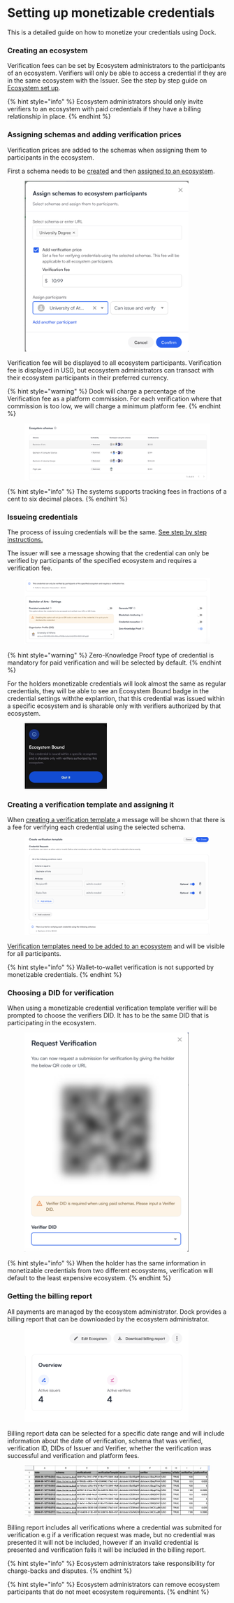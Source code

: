 # Setting up monetizable credentials

This is a detailed guide on how to monetize your credentials using Dock.

### Creating an ecosystem

Verification fees can be set by Ecosystem administrators to the participants of an ecosystem. Verifiers will only be able to access a credential if they are in the same ecosystem with the Issuer.  See the step by step guide on [Ecosystem set up](../ecosystem-tools/ecosystem-set-up.md).&#x20;

{% hint style="info" %}
Ecosystem administrators should only invite verifiers to an ecosystem with paid credentials if they have a billing relationship in place.
{% endhint %}

### Assigning schemas and adding verification prices

Verification prices are added to the schemas when assigning them to participants in the ecosystem.&#x20;

First a schema needs to be [created](../create-a-schema.md) and then [assigned to an ecosystem](https://docs.dock.io/dock-certs/ecosystem-tools/ecosystem-set-up#assign-credential-schemas).

<figure><img src="../../.gitbook/assets/Screenshot 2024-07-16 at 15.57.21.png" alt="" width="375"><figcaption></figcaption></figure>

Verification fee will be displayed to all ecosystem participants. Verification fee is displayed in USD, but ecosystem administrators can transact with their ecosystem participants in their preferred currency.&#x20;

{% hint style="warning" %}
Dock will charge a percentage of the Verification fee as a platform commission. For each verification where that commission is too low, we will charge a minimum platform fee.&#x20;
{% endhint %}

<figure><img src="../../.gitbook/assets/Screenshot 2024-07-16 at 16.14.08.png" alt=""><figcaption></figcaption></figure>

{% hint style="info" %}
The systems supports tracking fees in fractions of a cent to six decimal places.
{% endhint %}

### Issueing credentials&#x20;

The process of issuing credentials will be the same. [See step by step instructions.](setting-up-verification-fees.md#issue-credentials)

The issuer will see a message showing that the credential can only be verified by participants of the specified ecosystem and requires a verification fee.&#x20;

<figure><img src="../../.gitbook/assets/Screenshot 2024-07-16 at 16.47.37.png" alt=""><figcaption></figcaption></figure>

{% hint style="warning" %}
Zero-Knowledge Proof type of credential is mandatory for paid verification and will be selected by default.
{% endhint %}

For the holders monetizable credentials will look almost the same as regular credentials, they will be able to see an Ecosystem Bound badge in the credential settings withthe explantion, that this credential was issued within a specific ecosystem and is sharable only with verifiers authorized by that ecosystem.

<div align="left">

<figure><img src="../../.gitbook/assets/1721302321937.jpeg" alt="" width="188"><figcaption></figcaption></figure>

</div>

### Creating a verification template and assigning it

When [creating a verification template ](../verify-credentials.md)a message will be shown that there is a fee for verifying each credential using the selected schema.

<figure><img src="../../.gitbook/assets/Screenshot 2024-07-18 at 14.41.40.png" alt=""><figcaption></figcaption></figure>

[Verification templates need to be added to an ecosystem](https://docs.dock.io/dock-certs/ecosystem-tools/ecosystem-set-up#add-verification-templates) and will be visible for all participants.

{% hint style="info" %}
Wallet-to-wallet verification is not supported by monetizable credentials.
{% endhint %}

### Choosing a DID for verification

When using a monetizable credential verification template verifier will be prompted to choose the verifiers DID. It has to be the same DID that is participating in the ecosystem.

<figure><img src="../../.gitbook/assets/Screenshot 2024-07-18 at 14.51.39.png" alt="" width="375"><figcaption></figcaption></figure>

{% hint style="info" %}
When the holder has the same information in monetizable credentials from two different ecosystems, verification will default to the least expensive ecosystem.
{% endhint %}

### Getting the billing report&#x20;

All payments are  managed by the ecosystem administrator. Dock provides a billing report that can be downloaded by the ecosystem administrator.

<figure><img src="../../.gitbook/assets/Screenshot 2024-07-18 at 15.28.00.png" alt="" width="375"><figcaption></figcaption></figure>

Billing report data can be selected for a specific date range and will include information about the date of verification, schema that was verified, verification ID, DIDs of Issuer and Verifier, whether the verification was successful and verification and platform fees.

<figure><img src="../../.gitbook/assets/Screenshot 2024-10-08 at 14.47.48.png" alt=""><figcaption></figcaption></figure>



Billing report includes all verifications where a credential was submited for verification e.g if a verification request was made, but no credential was presented it will not be included, however if an invalid credential is presented and verification fails it will be included in the billing report.&#x20;

{% hint style="info" %}
Ecosystem administrators take responsibility for charge-backs and disputes.&#x20;
{% endhint %}

{% hint style="info" %}
Ecosystem administrators can remove ecosystem participants that do not meet ecosystem requirements.
{% endhint %}

